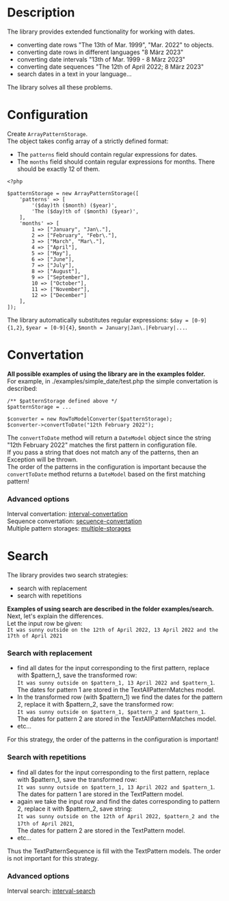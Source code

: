 # Description
The library provides extended functionality for working with dates. 

- converting date rows  "The 13th of Mar. 1999", "Mar. 2022"  to objects.
- converting date rows in different languages "8 März 2023"
- converting date intervals "13th of Mar. 1999 - 8 März 2023"
- converting date sequences "The 12th of April 2022; 8 März 2023"
- search dates in a text in your language...

The library solves all these problems.

# Configuration
Create `ArrayPatternStorage`.\
The object takes config array of a strictly defined format:
- The `patterns` field should contain regular expressions for dates.
- The `months` field should contain regular expressions for months. There should be exactly 12 of them.

```
<?php

$patternStorage = new ArrayPatternStorage([
    'patterns' => [
        '($day)th ($month) ($year)',
        'The ($day)th of ($month) ($year)',
    ],
    'months' => [
        1 => ["January", "Jan\."],
        2 => ["February", "Febr\."],
        3 => ["March", "Mar\."],
        4 => ["April"],
        5 => ["May"],
        6 => ["June"],
        7 => ["July"],
        8 => ["August"],
        9 => ["September"],
        10 => ["October"],
        11 => ["November"],
        12 => ["December"]
    ],
]);
```

The library automatically substitutes regular expressions:
`$day = [0-9]{1,2}`, `$year = [0-9]{4}`, `$month = January|Jan\.|February|...`.

# Convertation
**All possible examples of using the library are in the examples folder.**\
For example, in ./examples/simple_date/test.php the simple convertation is described:
```
/** $patternStorage defined above */
$patternStorage = ...

$converter = new RowToModelConverter($patternStorage);
$converter->convertToDate("12th February 2022");
```
The `convertToDate` method will return a `DateModel` object since the string "12th February 2022" matches the first pattern in
configuration file.\
If you pass a string that does not match any of the patterns, then an Exception will be thrown.\
The order of the patterns in the configuration is important because the `convertToDate` method returns a `DateModel` based on the first matching pattern!


### Advanced options
Interval convertation: [interval-convertation](exapmles/interval/README.md)\
Sequence convertation: [secuence-convertation](exapmles/secuence/README.md)\
Multiple pattern storages: [multiple-storages](exapmles/multiple_storages/README.md)

# Search
The library provides two search strategies:
- search with replacement
- search with repetitions

**Examples of using search are described in the folder examples/search.**
Next, let's explain the differences.\
Let the input row be given:\
`It was sunny outside on the 12th of April 2022, 13 April 2022 and the 17th of April 2021`

### Search with replacement
- find all dates for the input corresponding to the first pattern, replace with $pattern_1, save the transformed row:\
`It was sunny outside on $pattern_1, 13 April 2022 and $pattern_1`.\
The dates for pattern 1 are stored in the TextAllPatternMatches model.
- In the transformed row (with $pattern_1) we find the dates for the pattern 2, replace it with $pattern_2, save the transformed row:\
`It was sunny outside on $pattern_1, $pattern_2 and $pattern_1`.\
The dates for pattern 2 are stored in the TextAllPatternMatches model.
- etc...

For this strategy, the order of the patterns in the configuration is important!

### Search with repetitions
- find all dates for the input corresponding to the first pattern, replace with $pattern_1, save the transformed row:\
  `It was sunny outside on $pattern_1, 13 April 2022 and $pattern_1`.\
  The dates for pattern 1 are stored in the TextPattern model.
- again we take the input row and find the dates corresponding to pattern 2, replace it with $pattern_2, save string:\
`It was sunny outside on the 12th of April 2022, $pattern_2 and the 17th of April 2021`,\
The dates for pattern 2 are stored in the TextPattern model.
- etc...

Thus the TextPatternSequence is fill with the TextPattern models.
The order is not important for this strategy.

### Advanced options
Interval search: [interval-search](exapmles/interval_search/README.md)

